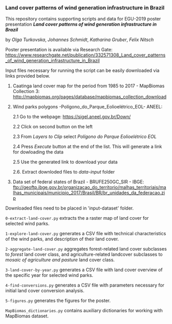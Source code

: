 ### Land cover patterns of wind generation infrastructure in Brazil

This repository contains supporting scripts and data for EGU-2019 poster presentation
__*Land cover patterns of wind generation infrastructure in Brazil*__

by *Olga Turkovska*, *Johannes Schmidt*, *Katharina Gruber*, *Felix Nitsch*

Poster presentation is available via Research Gate:
https://www.researchgate.net/publication/332571308_Land_cover_patterns_of_wind_generation_infrastructure_in_Brazil

Input files necessary for running the script can be easily downloaded via links provided below.

1. Caatinga land cover map for the period from 1985 to 2017 - MapBiomas Collection 3:
http://mapbiomas.org/pages/database/mapbiomas_collection_download

2. Wind parks polygons -Polígono_do_Parque_Eolioelétrico_EOL- ANEEL:

    2.1 Go to the webpage: https://sigel.aneel.gov.br/Down/
    
    2.2 Click on second button on the left
    
    2.3 From *Layers to Clip* select *Polígono do Parque Eolioelétrico EOL*
    
    2.4 Press *Execute* button at the end of the list. This will generate a link for dowloading the data
    
    2.5 Use the generated link to download your data
    
    2.6. Extract downloded files to *data-input* folder

3. Data set of federal states of Brazil - BRUFE250GC_SIR - IBGE:
ftp://geoftp.ibge.gov.br/organizacao_do_territorio/malhas_territoriais/malhas_municipais/municipio_2017/Brasil/BR/br_unidades_da_federacao.zip

Downloaded files need to be placed in 'input-dataset' folder.

`0-extract-land-cover.py` extracts the a raster map of land cover for selected wind parks.

`1-explore-land-cover.py` generates a CSV file with technical characteristics of the wind parks, and description of their land cover.

`2-aggregate-land-cover.py` aggregates forest-related land cover subclasses to *forest* land cover class, and agriculture-related landcover subclasses to *mosaic of agriculture and pasture* land cover class.

`3-land-cover-by-year.py` generates a CSV file with land cover overview of the specific year for selected wind parks.

`4-find-conversions.py` generates a CSV file with parameters necessary for initial land cover conversion analysis.

`5-figures.py` generates the figures for the poster.

`MapBiomas_dictionaries.py` contains auxiliary dictionaries for working with MapBiomas dataset.
